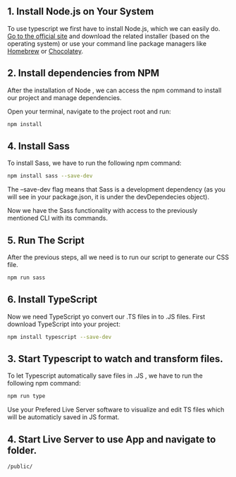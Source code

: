 ## 1. Install Node.js on Your System

To use typescript we first have to install Node.js, which we can easily do. [Go to the official site](https://nodejs.org/en/download/) and download the related installer (based on the operating system) or use your command line package managers like [Homebrew](https://brew.sh/) or [Chocolatey](https://chocolatey.org/).

## 2. Install dependencies from NPM

After the installation of Node , we can access the npm command to install our project and manage dependencies.

Open your terminal, navigate to the project root and run:

```bash
npm install
```

## 4. Install Sass

To install Sass, we have to run the following npm command:

```bash
npm install sass --save-dev
```

The –save-dev flag means that Sass is a development dependency (as you will see in your package.json, it is under the devDependecies object).

Now we have the Sass functionality with access to the previously mentioned CLI with its commands.

## 5. Run The Script

After the previous steps, all we need is to run our script to generate our CSS file.

```bash
npm run sass
```

## 6. Install TypeScript

Now we need TypeScript yo convert our .TS files in to .JS files. First download TypeScript into your project:

```bash
npm install typescript --save-dev
```

## 3. Start Typescript to watch and transform files.

To let Typescript automatically save files in .JS , we have to run the following npm command:

```bash
npm run type
```

Use your Prefered Live Server software to visualize and edit TS files which will be automaticly saved in JS format.

## 4. Start Live Server to use App and navigate to folder.

```bash
/public/
```
